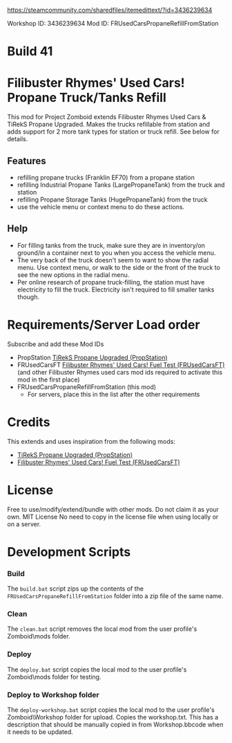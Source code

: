 https://steamcommunity.com/sharedfiles/itemedittext/?id=3436239634

Workshop ID: 3436239634
Mod ID: FRUsedCarsPropaneRefillFromStation

# Build 41

# Filibuster Rhymes' Used Cars! Propane Truck/Tanks Refill

This mod for Project Zomboid extends Filibuster Rhymes Used Cars & TiRekS Propane Upgraded. Makes the trucks refillable from station and adds support for 2 more tank types for station or truck refill. See below for details.

## Features
* refilling propane trucks (Franklin EF70) from a propane station
* refilling Industrial Propane Tanks (LargePropaneTank) from the truck and station
* refilling Propane Storage Tanks (HugePropaneTank) from the truck
* use the vehicle menu or context menu to do these actions.

## Help
* For filling tanks from the truck, make sure they are in inventory/on ground/in a container next to you when you access the vehicle menu.
* The very back of the truck doesn't seem to want to show the radial menu. Use context menu, or walk to the side or the front of the truck to see the new options in the radial menu.
* Per online research of propane truck-filling, the station must have electricity to fill the truck. Electricity isn't required to fill smaller tanks though.

# Requirements/Server Load order
Subscribe and add these Mod IDs
* PropStation [TiRekS Propane Upgraded (PropStation)](https://steamcommunity.com/sharedfiles/filedetails/?id=2748628874&searchtext=tirek)
* FRUsedCarsFT [Filibuster Rhymes' Used Cars! Fuel Test (FRUsedCarsFT)](https://steamcommunity.com/sharedfiles/filedetails/?id=1510950729)
 (and other Filibuster Rhymes used cars mod ids required to activate this mod in the first place)
* FRUsedCarsPropaneRefillFromStation (this mod)
  * For servers, place this in the list after the other requirements

# Credits
This extends and uses inspiration from the following mods:
* [TiRekS Propane Upgraded (PropStation)](https://steamcommunity.com/sharedfiles/filedetails/?id=2748628874&searchtext=tirek)
* [Filibuster Rhymes' Used Cars! Fuel Test (FRUsedCarsFT)](https://steamcommunity.com/sharedfiles/filedetails/?id=1510950729)

# License
Free to use/modify/extend/bundle with other mods. Do not claim it as your own.
MIT License
No need to copy in the license file when using locally or on a server.

# Development Scripts

### Build

The `build.bat` script zips up the contents of the `FRUsedCarsPropaneRefillFromStation` folder into a zip file of the same name.

### Clean

The `clean.bat` script removes the local mod from the user profile's Zomboid\mods folder.

### Deploy

The `deploy.bat` script copies the local mod to the user profile's Zomboid\mods folder for testing.


### Deploy to Workshop folder

The `deploy-workshop.bat` script copies the local mod to the user profile's Zomboid\Workshop folder for upload. Copies the workshop.txt. This has a description that should be manually copied in from Workshop.bbcode when it needs to be updated.

